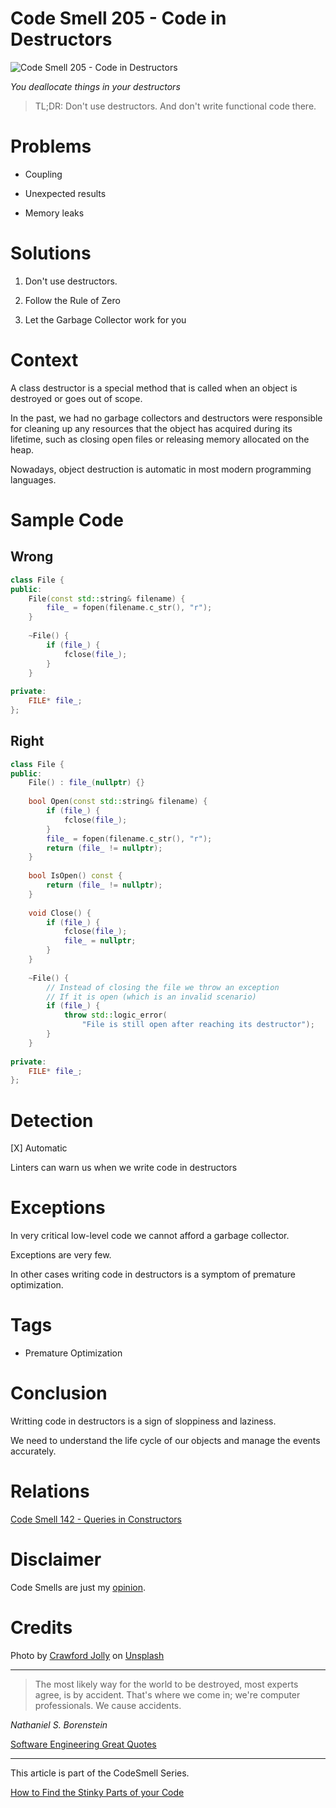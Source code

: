 # Code Smell 205 - Code in Destructors
            
![Code Smell 205 - Code in Destructors](Code%20Smell%20205%20-%20Code%20in%20Destructors.jpg)

*You deallocate things in your destructors*

> TL;DR: Don't use destructors. And don't write functional code there.

# Problems

- Coupling

- Unexpected results

- Memory leaks

# Solutions

1. Don't use destructors. 

2. Follow the Rule of Zero

3. Let the Garbage Collector work for you

# Context

A class destructor is a special method that is called when an object is destroyed or goes out of scope.  

In the past, we had no garbage collectors and destructors were responsible for cleaning up any resources that the object has acquired during its lifetime, such as closing open files or releasing memory allocated on the heap.

Nowadays, object destruction is automatic in most modern programming languages. 

# Sample Code

## Wrong

[Gist Url]: # (https://gist.github.com/mcsee/73df39bf0fcbf9537ed210cf367daac6)
```cpp
class File {
public:
    File(const std::string& filename) {
        file_ = fopen(filename.c_str(), "r");
    }
    
    ~File() {
        if (file_) {
            fclose(file_);
        }
    }
    
private:
    FILE* file_;
};

```

## Right

[Gist Url]: # (https://gist.github.com/mcsee/a0423d39f6b1310dadb049e4188f5fc5)
```cpp
class File {
public:
    File() : file_(nullptr) {}
    
    bool Open(const std::string& filename) {
        if (file_) {
            fclose(file_);
        }
        file_ = fopen(filename.c_str(), "r");
        return (file_ != nullptr);
    }
    
    bool IsOpen() const {
        return (file_ != nullptr);
    }
    
    void Close() {
        if (file_) {
            fclose(file_);
            file_ = nullptr;
        }
    }
    
    ~File() {
        // Instead of closing the file we throw an exception 
        // If it is open (which is an invalid scenario)
        if (file_) {
            throw std::logic_error(
                "File is still open after reaching its destructor");
        }
    }
    
private:
    FILE* file_;
};

```

# Detection

[X] Automatic 

Linters can warn us when we write code in destructors

# Exceptions

In very critical low-level code we cannot afford a garbage collector. 

Exceptions are very few. 

In other cases writing code in destructors is a symptom of premature optimization.

# Tags

- Premature Optimization

# Conclusion

Writting code in destructors is a sign of sloppiness and laziness. 

We need to understand the life cycle of our objects and manage the events accurately.

# Relations

[Code Smell 142 - Queries in Constructors](https://github.com/mcsee/Software-Design-Articles/tree/main/Articles/Code%20Smells/Code%20Smell%20142%20-%20Queries%20in%20Constructors/readme.md)

# Disclaimer

Code Smells are just my [opinion](https://github.com/mcsee/Software-Design-Articles/tree/main/Articles/Blogging/I%20Wrote%20More%20than%2090%20Articles%20on%202021%20Here%20is%20What%20I%20Learned/readme.md).

# Credits

Photo by [Crawford Jolly](https://unsplash.com/@crawford) on [Unsplash](https://unsplash.com/photos/-YIf-1h_g1E)
  
* * *

> The most likely way for the world to be destroyed, most experts agree, is by accident. That's where we come in; we're computer professionals. We cause accidents.

_Nathaniel S. Borenstein_
 
[Software Engineering Great Quotes](https://github.com/mcsee/Software-Design-Articles/tree/main/Articles/Quotes/Software%20Engineering%20Great%20Quotes/readme.md)

* * *

This article is part of the CodeSmell Series.

[How to Find the Stinky Parts of your Code](https://github.com/mcsee/Software-Design-Articles/tree/main/Articles/Code%20Smells/How%20to%20Find%20the%20Stinky%20parts%20of%20your%20Code/readme.md)